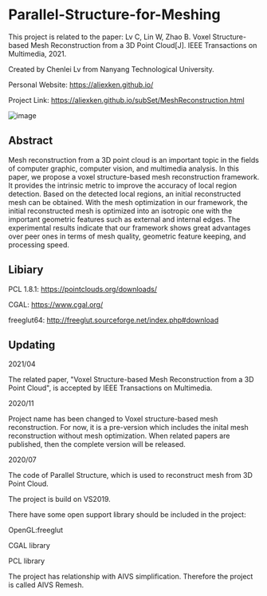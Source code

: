 # Parallel-Structure-for-Meshing

This project is related to the paper: Lv C, Lin W, Zhao B. Voxel Structure-based Mesh Reconstruction from a 3D Point Cloud[J]. IEEE Transactions on Multimedia, 2021.

Created by Chenlei Lv from Nanyang Technological University.

Personal Website: https://aliexken.github.io/

Project Link: https://aliexken.github.io/subSet/MeshReconstruction.html

![image](https://user-images.githubusercontent.com/65271555/128494938-a9bc0097-5dc8-4b4d-88dd-36ceef508f72.png)

## Abstract

Mesh reconstruction from a 3D point cloud is an important topic in the fields of computer graphic, computer vision, and multimedia analysis. In this paper, we propose a voxel structure-based mesh reconstruction framework. It provides the intrinsic metric to improve the accuracy of local region detection. Based on the detected local regions, an initial reconstructed mesh can be obtained. With the mesh optimization in our framework, the initial reconstructed mesh is optimized into an isotropic one with the important geometric features such as external and internal edges. The experimental results indicate that our framework shows great advantages over peer ones in terms of mesh quality, geometric feature keeping, and processing speed.

## Libiary

PCL 1.8.1: https://pointclouds.org/downloads/

CGAL: https://www.cgal.org/

freeglut64: http://freeglut.sourceforge.net/index.php#download

## Updating

2021/04

The related paper, "Voxel Structure-based Mesh Reconstruction from a 3D Point Cloud", is accepted by IEEE Transactions on Multimedia.

2020/11

Project name has been changed to Voxel structure-based mesh reconstruction.
For now, it is a pre-version which includes the inital mesh reconstruction without mesh optimization. When related papers are published, then the complete version will be released.

2020/07

The code of Parallel Structure, which is used to reconstruct mesh from 3D Point Cloud.

The project is build on VS2019.

There have some open support library should be included in the project:

OpenGL:freeglut

CGAL library

PCL library

The project has relationship with AIVS simplification. Therefore the project is called AIVS Remesh.



